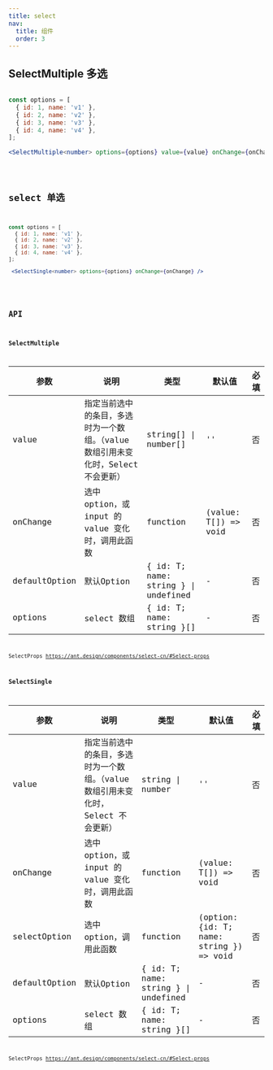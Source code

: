```yaml
---
title: select
nav:
  title: 组件
  order: 3
---
```


## SelectMultiple 多选

```jsx | pure

const options = [
  { id: 1, name: 'v1' },
  { id: 2, name: 'v2' },
  { id: 3, name: 'v3' },
  { id: 4, name: 'v4' },
];

<SelectMultiple<number> options={options} value={value} onChange={onChange} />
```
<code src="./demo/select/select-multiple-use.tsx" />


## select 单选
```jsx | pure
const options = [
  { id: 1, name: 'v1' },
  { id: 2, name: 'v2' },
  { id: 3, name: 'v3' },
  { id: 4, name: 'v4' },
];

 <SelectSingle<number> options={options} onChange={onChange} />
```
<code src="./demo/select/select-single-use.tsx" />


## API

### SelectMultiple

| 参数          | 说明                                                                              | 类型                                 | 默认值               | 必填 |
| ------------- | --------------------------------------------------------------------------------- | ------------------------------------ | -------------------- | ---- |
| value         | 指定当前选中的条目，多选时为一个数组。（value 数组引用未变化时，Select 不会更新） | string[] \| number[]                 | ''                   | 否   |
| onChange      | 选中 option，或 input 的 value 变化时，调用此函数                                 | function                             | (value: T[]) => void | 否   |
| defaultOption | 默认Option                                                                        | { id: T; name: string } \| undefined | -                    | 否   |
| options       | select 数组                                                                       | { id: T; name: string }[]            | -                    | 否   |

SelectProps https://ant.design/components/select-cn/#Select-props

### SelectSingle

| 参数          | 说明                                                                              | 类型                                 | 默认值                                   | 必填 |
| ------------- | --------------------------------------------------------------------------------- | ------------------------------------ | ---------------------------------------- | ---- |
| value         | 指定当前选中的条目，多选时为一个数组。（value 数组引用未变化时，Select 不会更新） | string \| number                     | ''                                       | 否   |
| onChange      | 选中 option，或 input 的 value 变化时，调用此函数                                 | function                             | (value: T[]) => void                     | 否   |
| selectOption  | 选中 option，调用此函数                                                           | function                             | (option: {id: T; name: string }) => void | 否   |
| defaultOption | 默认Option                                                                        | { id: T; name: string } \| undefined | -                                        | 否   |
| options       | select 数组                                                                       | { id: T; name: string }[]            | -                                        | 否   |

SelectProps https://ant.design/components/select-cn/#Select-props
